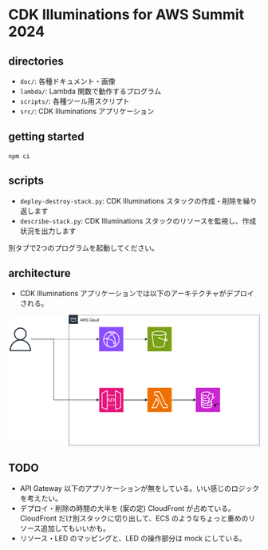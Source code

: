 # CDK Illuminations for AWS Summit 2024

## directories

- `doc/`: 各種ドキュメント・画像
- `lambda/`: Lambda 関数で動作するプログラム
- `scripts/`: 各種ツール用スクリプト
- `src/`: CDK Illuminations アプリケーション

## getting started

```
npm ci
```

## scripts

- `deploy-destroy-stack.py`: CDK Illuminations スタックの作成・削除を繰り返します
- `describe-stack.py`: CDK Illuminations スタックのリソースを監視し、作成状況を出力します

別タブで2つのプログラムを起動してください。

## architecture

- CDK Illuminations アプリケーションでは以下のアーキテクチャがデプロイされる。

![CDK Illuminations](./doc/cdk-illuminations.png)

## TODO

- API Gateway 以下のアプリケーションが無をしている。いい感じのロジックを考えたい。
- デプロイ・削除の時間の大半を (案の定) CloudFront が占めている。CloudFront だけ別スタックに切り出して、ECS のようなちょっと重めのリソース追加してもいいかも。
- リソース・LED のマッピングと、LED の操作部分は mock にしている。
